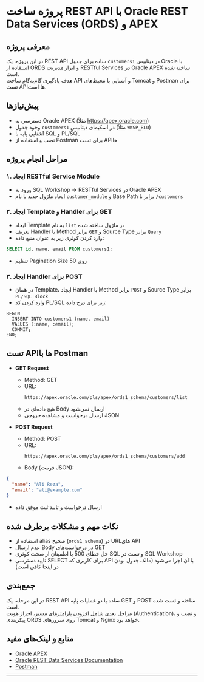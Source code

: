 
# پروژه ساخت REST API با Oracle REST Data Services (ORDS) و APEX

## معرفی پروژه
در این پروژه، یک REST API ساده برای جدول `customers1` در دیتابیس Oracle با استفاده از ORDS و ابزار مدیریت RESTful Services در Oracle APEX ساخته شده است.  
هدف یادگیری گام‌به‌گام ساخت API و آشنایی با محیط‌های Tomcat و Postman برای تست APIها است.

## پیش‌نیازها
- دسترسی به Oracle APEX (مثلاً https://apex.oracle.com)  
- وجود جدول `customers1` در اسکیمای دیتابیس (مثلاً `WKSP_BLU`)  
- آشنایی پایه با SQL و PL/SQL  
- نصب و استفاده از Postman برای تست APIها

## مراحل انجام پروژه

### ۱. ایجاد RESTful Service Module
- ورود به SQL Workshop → RESTful Services در Oracle APEX  
- ایجاد ماژول جدید با نام `customer_module` و Base Path برابر با `/customers`

### ۲. ایجاد Template و Handler برای GET
- ایجاد Template به نام `list` در ماژول ساخته شده  
- تعریف Handler با Method برابر `GET` و Source Type برابر `Query`  
- وارد کردن کوئری زیر به عنوان منبع داده:

```sql
SELECT id, name, email FROM customers1;
```

- تنظیم Pagination Size روی 50

### ۳. ایجاد Handler برای POST
- در همان Template، ایجاد Handler با Method برابر `POST` و Source Type برابر `PL/SQL Block`  
- وارد کردن کد PL/SQL زیر برای درج داده:

```plsql
BEGIN
  INSERT INTO customers1 (name, email)
  VALUES (:name, :email);
  COMMIT;
END;
```

## تست APIها با Postman

- **GET Request**  
  - Method: GET  
  - URL:  
    ```
    https://apex.oracle.com/pls/apex/ords1_schema/customers/list
    ```  
  - هیچ داده‌ای در Body ارسال نمی‌شود  
  - ارسال درخواست و مشاهده خروجی JSON

- **POST Request**  
  - Method: POST  
  - URL:  
    ```
    https://apex.oracle.com/pls/apex/ords1_schema/customers/add
    ```  
  - Body (فرمت JSON):

```json
{
  "name": "Ali Reza",
  "email": "ali@example.com"
}
```

  - ارسال درخواست و تایید ثبت موفق داده

## نکات مهم و مشکلات برطرف شده

- استفاده از alias صحیح (`ords1_schema`) در URLهای API  
- عدم ارسال Body در درخواست‌های GET  
- حل خطای 500 با اطمینان از صحت کوئری SQL و تست در SQL Workshop  
- تایید دسترسی SELECT برای کاربری که API با آن اجرا می‌شود (مالک جدول بودن در اینجا کافی است)

## جمع‌بندی

در این مرحله، یک REST API ساده با دو عملیات پایه GET و POST ساخته و تست شده است.  
مراحل بعدی شامل افزودن پارامترهای مسیر، احراز هویت (Authentication)، و نصب و پیکربندی ORDS روی سرورهای Tomcat و Nginx خواهد بود.

## منابع و لینک‌های مفید
- [Oracle APEX](https://apex.oracle.com)  
- [Oracle REST Data Services Documentation](https://docs.oracle.com/en/database/oracle/oracle-rest-data-services/index.html)  
- [Postman](https://www.postman.com)

---



